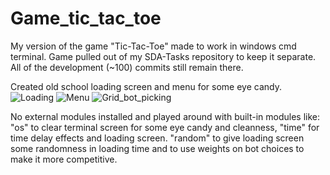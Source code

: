 # Game_tic_tac_toe
My version of the game "Tic-Tac-Toe" made to work in windows cmd terminal.
Game pulled out of my SDA-Tasks repository to keep it separate. All of the development (~100) commits still remain there.

Created old school loading screen and menu for some eye candy.
![Loading](https://user-images.githubusercontent.com/89336239/167218458-75cd0fd4-2586-41b2-9a41-908abaace7d0.jpg)
![Menu](https://user-images.githubusercontent.com/89336239/167218558-3a93d2f4-9016-43d3-a024-c76e962f8998.jpg)
![Grid_bot_picking](https://user-images.githubusercontent.com/89336239/167218573-e40b55c6-540d-465f-bc9a-6cc40321b1c9.jpg)

No external modules installed and played around with built-in modules like: 
"os" to clear terminal screen for some eye candy and cleanness, 
"time" for time delay effects and loading screen. 
"random" to give loading screen some randomness in loading time and to use weights on bot choices to make it more competitive.
